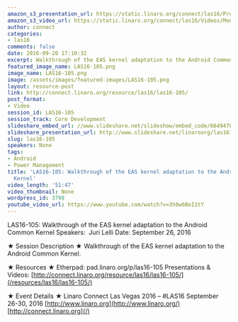 ```yaml
---
amazon_s3_presentation_url: https://static.linaro.org/connect/las16/Presentations/Monday/LAS16-105%20-%20Walkthrough%20of%20the%20EAS%20kernel%20adaptation%20to%20the%20Android%20Common%20Kernel.pdf
amazon_s3_video_url: https://static.linaro.org/connect/las16/Videos/Monday/LAS16-105%20Walkthrough%20of%20the%20EAS%20kernel%20adaptation%20to%20the%20Android%20Common%20Kernel.mp4
author: connect
categories:
- las16
comments: false
date: 2016-09-20 17:10:32
excerpt: Walkthrough of the EAS kernel adaptation to the Android Common Kernel
featured_image_name: LAS16-105.png
image_name: LAS16-105.png
image: /assets/images/featured-images/LAS16-105.png
layout: resource-post
link: http://connect.linaro.org/resource/las16/las16-105/
post_format:
- Video
session_id: LAS16-105
session_track: Core Development
slideshare_embed_url: //www.slideshare.net/slideshow/embed_code/66494708
slideshare_presentation_url: http://www.slideshare.net/linaroorg/las16105-walkthrough-of-the-eas-kernel-adaptation-to-the-android-common-kernel
slug: las16-105
speakers: None
tags:
- Android
- Power Management
title: 'LAS16-105: Walkthrough of the EAS kernel adaptation to the Android Common
  Kernel'
video_length: '51:47'
video_thumbnail: None
wordpress_id: 3798
youtube_video_url: https://www.youtube.com/watch?v=3h8w6BoI1tY
---
```


LAS16-105: Walkthrough of the EAS kernel adaptation to the Android Common Kernel
Speakers:  Juri Lelli
Date: September 26, 2016

★ Session Description ★
Walkthrough of the EAS kernel adaptation to the Android Common Kernel.

★ Resources ★
Etherpad: pad.linaro.org/p/las16-105
Presentations & Videos: [http://connect.linaro.org/resource/las16/las16-105/](/resources/las16/las16-105/)

★ Event Details ★
Linaro Connect Las Vegas 2016 – #LAS16
September 26-30, 2016
[http://www.linaro.org](http://www.linaro.org/)
[http://connect.linaro.org](/)
